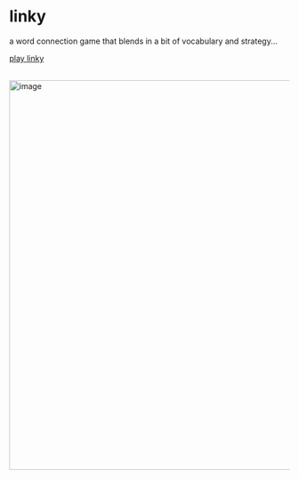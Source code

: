 # linky

a word connection game that blends in a bit of vocabulary and strategy...

[play linky](https://gracewgao.me/linky)

<br />
<img width="700" alt="image" src="https://github.com/gracewgao/linky/assets/38268331/a7ddcaf4-ca3e-480d-9cae-38d9ef3c3ebd">

